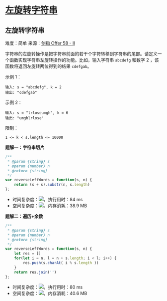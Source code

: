 # [左旋转字符串](https://github.com/Bulandent/js-leetcode-2021/issues/2)

## 左旋转字符串

难度：简单
来源：[剑指 Offer 58 - II](https://leetcode-cn.com/problems/zuo-xuan-zhuan-zi-fu-chuan-lcof)

字符串的左旋转操作是把字符串前面的若干个字符转移到字符串的尾部。请定义一个函数实现字符串左旋转操作的功能。比如，输入字符串 `abcdefg` 和数字 2 ，该函数将返回左旋转两位得到的结果 `cdefgab`。

示例 1：

```
输入: s = "abcdefg", k = 2
输出: "cdefgab"
```

示例 2：

```
输入: s = "lrloseumgh", k = 6
输出: "umghlrlose"
```

限制：

```
1 <= k < s.length <= 10000
```

**题解一：字符串切片**

``` js
/**
 * @param {string} s
 * @param {number} n
 * @return {string}
 */
var reverseLeftWords = function(s, n) {
    return (s + s).substr(n, s.length)
};
```

- 时间复杂度：<img src="https://latex.codecogs.com/png.latex?O(n)">，执行用时：84 ms
- 空间复杂度：<img src="https://latex.codecogs.com/png.latex?O(n)">，内存消耗：38.9 MB

**题解二：遍历+余数**

``` js
/**
 * @param {string} s
 * @param {number} n
 * @return {string}
 */
var reverseLeftWords = function(s, n) {
    let res = []
    for(let i = n, l = n + s.length; i < l; i++) {
        res.push(s.charAt( i % s.length ))
    }
    return res.join('')
};
```

- 时间复杂度：<img src="https://latex.codecogs.com/png.latex?O(n)">，执行用时：80 ms
- 空间复杂度：<img src="https://latex.codecogs.com/png.latex?O(n)">，内存消耗：40.6 MB